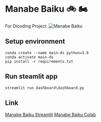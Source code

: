 # Manabe Baiku :bike: :motorcycle:
For Dicoding Project.
![Manabe Baiku](https://static1.cbrimages.com/wordpress/wp-content/uploads/2021/01/Saiki-K-Manabe-Baiku-BKB-Rule.jpg)
## Setup environment
```
conda create --name main-ds python=3.9
conda activate main-ds
pip install -r requirements.txt
```

## Run steamlit app
```
streamlit run dashboard\dashboard.py
```

## Link
[Manabe Baiku Streamlit](https://manabebaiku.streamlit.app/)
[Manabe Baiku Colab](https://colab.research.google.com/drive/1Wr2mNP_1olBY7X65llEaPbb7d2MprtSR)
